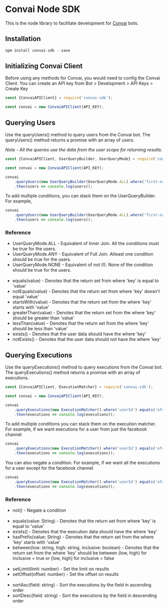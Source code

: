# Convai Node SDK

This is the node library to facilitate development for [Convai](https://convai.studio/) bots.

## Installation

```js
npm install convai-sdk --save
```

## Initializing Convai Client

Before using any methods for Convai, you would need to config the Convai Client.
You can create an API key from Bot > Development > API Keys > Create Key

```js
const {ConvaiAPIClient} = require('convai-sdk');

const convai = new ConvaiAPIClient(API_KEY);
```

## Querying Users

Use the queryUsers() method to query users from the Convai bot. The queryUsers() method returns a promise with an array of users.

*Note - All the queries use the data from the user scope for returning results.*

```js
const {ConvaiAPIClient, UserQueryBuilder, UserQueryMode} = require('convai-sdk');

const convai = new ConvaiAPIClient(API_KEY);

convai
    .queryUsers(new UserQueryBuilder(UserQueryMode.ALL).where('first-name').equals('John').build())
    .then(users => console.log(users));
```

To add multiple conditions, you can stack them on the UserQueryBuilder. For example,

```js
convai
    .queryUsers(new UserQueryBuilder(UserQueryMode.ALL).where('first-name').equals('John').where('last-name').equals('Snow').build())
    .then(users => console.log(users));
```

### Reference

* UserQueryMode.ALL - Equivalent of Inner Join. All the conditions must be true for the users.
* UserQueryMode.ANY - Equivalent of Full Join. Atleast one condition should be true for the users.
* UserQueryMode.NONE - Equivalent of not (!). None of the condition should be true for the users.
<br></br>
* equals(value) - Denotes that the return set from where 'key' is equal to 'value'
* notEquals(value) - Denotes that the return set from where 'key' doesn't equal 'value'
* startsWith(value) - Denotes that the return set from the where 'key' starts with 'value'
* greaterThan(value) - Denotes that the return set from the where 'key' should be greater than 'value'
* lessThan(value) - Denotes that the return set from the where 'key' should be less than 'value'
* exists() - Denotes that the user data should have the where 'key'
* notExists() - Denotes that the user data should not have the where 'key'

## Querying Executions

Use the queryExecutions() method to query executions from the Convai bot. The queryExecutions() method returns a promise with an array of executions.

```js
const {ConvaiAPIClient, ExecutionMatcher} = require('convai-sdk');

const convai = new ConvaiAPIClient(API_KEY);

convai
    .queryExecutions(new ExecutionMatcher().where('userId').equals('ef44ad85-b97a-477b-b314-abcdefghijkl'))
    .then(executions => console.log(executions));
```

To add multiple conditions you can stack them on the execution matcher. For example, if we want executions for a user from just the facebook channel

```js
convai
    .queryExecutions(new ExecutionMatcher().where('userId').equals('ef44ad85-b97a-477b-b314-abcdefghijkl').where('channel').equals('facebook'))
    .then(executions => console.log(executions));
```

You can also negate a condition. For example, if we want all the executions for a user except for the facebook channel

```js
convai
    .queryExecutions(new ExecutionMatcher().where('userId').equals('ef44ad85-b97a-477b-b314-abcdefghijkl').where('channel').equals('facebook').not())
    .then(executions => console.log(executions));
```

### Reference

* not() - Negate a condition
<br></br>
* equals(value: String) - Denotes that the return set from where 'key' is equal to 'value'
* exists() - Denotes that the execution data should have the where 'key'
* hasPrefix(value: String) - Denotes that the return set from the where 'key' starts with 'value'
* between(low: string, high: string, inclusive: boolean) - Denotes that the return set from the where 'key' should be between (low, high) for inclusive = true or [low, high] for inclusive = false
<br></br>
* setLimit(limit: number) - Set the limit on results
* setOffset(offset: number) - Set the offset on results
<br></br>
* sortAsc(field: string) - Sort the executions by the field in ascending order
* sortDesc(field: string) - Sort the executions by the field in descending order